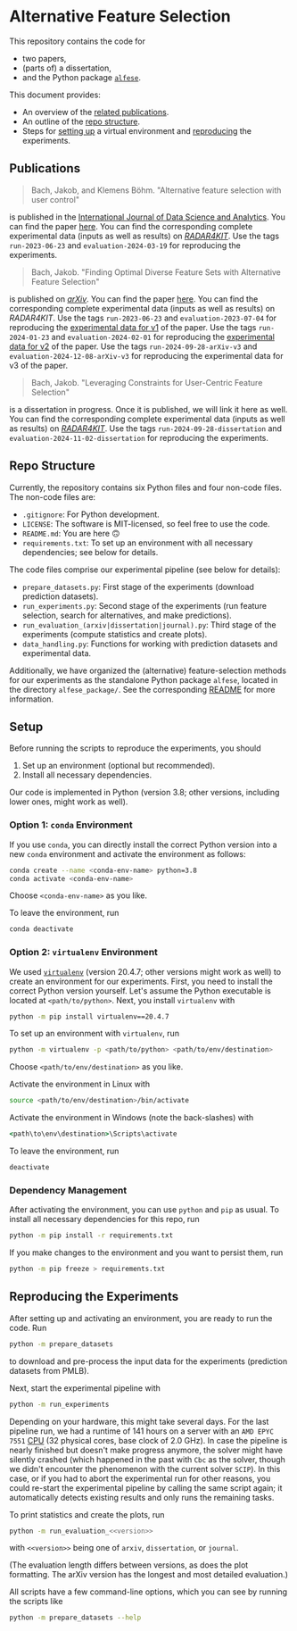 # Alternative Feature Selection

This repository contains the code for

- two papers,
- (parts of) a dissertation,
- and the Python package [`alfese`](https://pypi.org/project/alfese/).

This document provides:

- An overview of the [related publications](#publications).
- An outline of the [repo structure](#repo-structure).
- Steps for [setting up](#setup) a virtual environment and [reproducing](#reproducing-the-experiments) the experiments.

## Publications

> Bach, Jakob, and Klemens Böhm. "Alternative feature selection with user control"

is published in the [International Journal of Data Science and Analytics](https://link.springer.com/journal/41060).
You can find the paper [here](https://doi.org/10.1007/s41060-024-00527-8).
You can find the corresponding complete experimental data (inputs as well as results) on [*RADAR4KIT*](https://doi.org/10.35097/1975).
Use the tags `run-2023-06-23` and `evaluation-2024-03-19` for reproducing the experiments.

> Bach, Jakob. "Finding Optimal Diverse Feature Sets with Alternative Feature Selection"

is published on [*arXiv*](https://arxiv.org/).
You can find the paper [here](https://doi.org/10.48550/arXiv.2307.11607).
You can find the corresponding complete experimental data (inputs as well as results) on *RADAR4KIT*.
Use the tags `run-2023-06-23` and `evaluation-2023-07-04` for reproducing the [experimental data for v1](https://doi.org/10.35097/1623) of the paper.
Use the tags `run-2024-01-23` and `evaluation-2024-02-01` for reproducing the [experimental data for v2](https://doi.org/10.35097/1920) of the paper.
Use the tags `run-2024-09-28-arXiv-v3` and `evaluation-2024-12-08-arXiv-v3` for reproducing the experimental data for v3 of the paper.

> Bach, Jakob. "Leveraging Constraints for User-Centric Feature Selection"

is a dissertation in progress.
Once it is published, we will link it here as well.
You can find the corresponding complete experimental data (inputs as well as results) on [*RADAR4KIT*](https://doi.org/10.35097/4kjyeg0z2bxmr6eh).
Use the tags `run-2024-09-28-dissertation` and `evaluation-2024-11-02-dissertation` for reproducing the experiments.

## Repo Structure

Currently, the repository contains six Python files and four non-code files.
The non-code files are:

- `.gitignore`: For Python development.
- `LICENSE`: The software is MIT-licensed, so feel free to use the code.
- `README.md`: You are here :upside_down_face:
- `requirements.txt`: To set up an environment with all necessary dependencies; see below for details.

The code files comprise our experimental pipeline (see below for details):

- `prepare_datasets.py`: First stage of the experiments
  (download prediction datasets).
- `run_experiments.py`: Second stage of the experiments
  (run feature selection, search for alternatives, and make predictions).
- `run_evaluation_(arxiv|dissertation|journal).py`: Third stage of the experiments
  (compute statistics and create plots).
- `data_handling.py`: Functions for working with prediction datasets and experimental data.

Additionally, we have organized the (alternative) feature-selection methods for our experiments
as the standalone Python package `alfese`, located in the directory `alfese_package/`.
See the corresponding [README](alfese_package/README.md) for more information.

## Setup

Before running the scripts to reproduce the experiments, you should

1) Set up an environment (optional but recommended).
2) Install all necessary dependencies.

Our code is implemented in Python (version 3.8; other versions, including lower ones, might work as well).

### Option 1: `conda` Environment

If you use `conda`, you can directly install the correct Python version into a new `conda` environment
and activate the environment as follows:

```bash
conda create --name <conda-env-name> python=3.8
conda activate <conda-env-name>
```

Choose `<conda-env-name>` as you like.

To leave the environment, run

```bash
conda deactivate
```

### Option 2: `virtualenv` Environment

We used [`virtualenv`](https://virtualenv.pypa.io/) (version 20.4.7; other versions might work as well)
to create an environment for our experiments.
First, you need to install the correct Python version yourself.
Let's assume the Python executable is located at `<path/to/python>`.
Next, you install `virtualenv` with

```bash
python -m pip install virtualenv==20.4.7
```

To set up an environment with `virtualenv`, run

```bash
python -m virtualenv -p <path/to/python> <path/to/env/destination>
```

Choose `<path/to/env/destination>` as you like.

Activate the environment in Linux with

```bash
source <path/to/env/destination>/bin/activate
```

Activate the environment in Windows (note the back-slashes) with

```cmd
<path\to\env\destination>\Scripts\activate
```

To leave the environment, run

```bash
deactivate
```

### Dependency Management

After activating the environment, you can use `python` and `pip` as usual.
To install all necessary dependencies for this repo, run

```bash
python -m pip install -r requirements.txt
```

If you make changes to the environment and you want to persist them, run

```bash
python -m pip freeze > requirements.txt
```

## Reproducing the Experiments

After setting up and activating an environment, you are ready to run the code.
Run

```bash
python -m prepare_datasets
```

to download and pre-process the input data for the experiments (prediction datasets from PMLB).

Next, start the experimental pipeline with

```bash
python -m run_experiments
```

Depending on your hardware, this might take several days.
For the last pipeline run, we had a runtime of 141 hours on a server with an `AMD EPYC 7551`
[CPU](https://www.amd.com/en/products/cpu/amd-epyc-7551) (32 physical cores, base clock of 2.0 GHz).
In case the pipeline is nearly finished but doesn't make progress anymore,
the solver might have silently crashed (which happened in the past with `Cbc` as the solver, though
we didn't encounter the phenomenon with the current solver `SCIP`).
In this case, or if you had to abort the experimental run for other reasons, you could re-start the
experimental pipeline by calling the same script again; it automatically detects existing results
and only runs the remaining tasks.

To print statistics and create the plots, run

```bash
python -m run_evaluation_<<version>>
```

with `<<version>>` being one of `arxiv`, `dissertation`, or `journal`.

(The evaluation length differs between versions, as does the plot formatting.
The arXiv version has the longest and most detailed evaluation.)

All scripts have a few command-line options, which you can see by running the scripts like

```bash
python -m prepare_datasets --help
```
